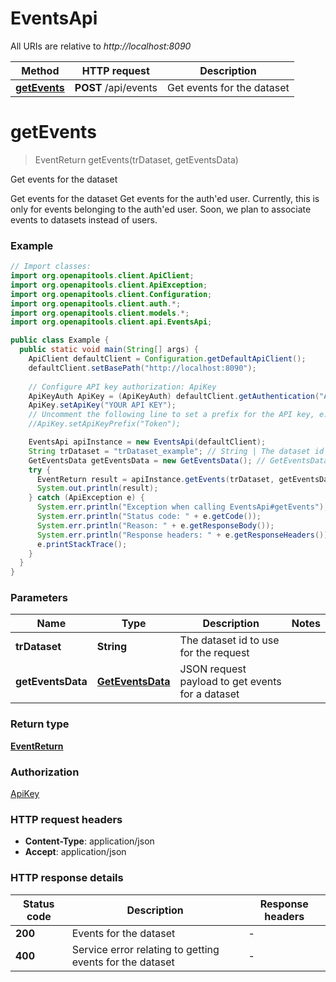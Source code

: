 # EventsApi

All URIs are relative to *http://localhost:8090*

| Method | HTTP request | Description |
|------------- | ------------- | -------------|
| [**getEvents**](EventsApi.md#getEvents) | **POST** /api/events | Get events for the dataset |


<a id="getEvents"></a>
# **getEvents**
> EventReturn getEvents(trDataset, getEventsData)

Get events for the dataset

Get events for the dataset  Get events for the auth&#39;ed user. Currently, this is only for events belonging to the auth&#39;ed user. Soon, we plan to associate events to datasets instead of users.

### Example
```java
// Import classes:
import org.openapitools.client.ApiClient;
import org.openapitools.client.ApiException;
import org.openapitools.client.Configuration;
import org.openapitools.client.auth.*;
import org.openapitools.client.models.*;
import org.openapitools.client.api.EventsApi;

public class Example {
  public static void main(String[] args) {
    ApiClient defaultClient = Configuration.getDefaultApiClient();
    defaultClient.setBasePath("http://localhost:8090");
    
    // Configure API key authorization: ApiKey
    ApiKeyAuth ApiKey = (ApiKeyAuth) defaultClient.getAuthentication("ApiKey");
    ApiKey.setApiKey("YOUR API KEY");
    // Uncomment the following line to set a prefix for the API key, e.g. "Token" (defaults to null)
    //ApiKey.setApiKeyPrefix("Token");

    EventsApi apiInstance = new EventsApi(defaultClient);
    String trDataset = "trDataset_example"; // String | The dataset id to use for the request
    GetEventsData getEventsData = new GetEventsData(); // GetEventsData | JSON request payload to get events for a dataset
    try {
      EventReturn result = apiInstance.getEvents(trDataset, getEventsData);
      System.out.println(result);
    } catch (ApiException e) {
      System.err.println("Exception when calling EventsApi#getEvents");
      System.err.println("Status code: " + e.getCode());
      System.err.println("Reason: " + e.getResponseBody());
      System.err.println("Response headers: " + e.getResponseHeaders());
      e.printStackTrace();
    }
  }
}
```

### Parameters

| Name | Type | Description  | Notes |
|------------- | ------------- | ------------- | -------------|
| **trDataset** | **String**| The dataset id to use for the request | |
| **getEventsData** | [**GetEventsData**](GetEventsData.md)| JSON request payload to get events for a dataset | |

### Return type

[**EventReturn**](EventReturn.md)

### Authorization

[ApiKey](../README.md#ApiKey)

### HTTP request headers

 - **Content-Type**: application/json
 - **Accept**: application/json

### HTTP response details
| Status code | Description | Response headers |
|-------------|-------------|------------------|
| **200** | Events for the dataset |  -  |
| **400** | Service error relating to getting events for the dataset |  -  |

